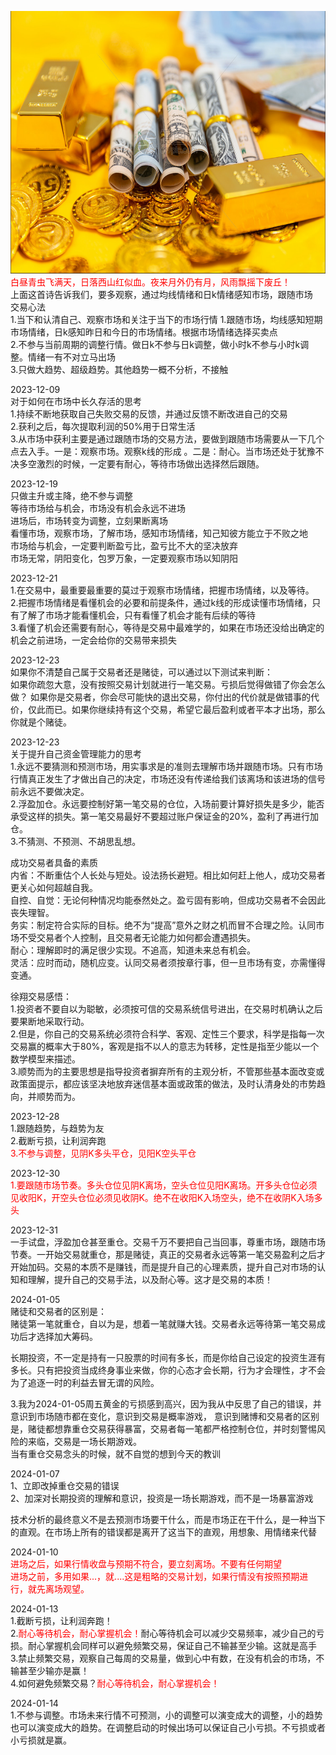 <img src="images/gold.PNG" style="height:420px;width:100%;"></img>
<font color="red">白昼青虫飞满天，日落西山红似血。夜来月外仍有月，风雨飘摇下废丘！</font>  
上面这首诗告诉我们，要多观察，通过均线情绪和日k情绪感知市场，跟随市场  
交易心法  
1.当下和认清自己、观察市场和关注于当下的市场行情
1.跟随市场，均线感知短期市场情绪，日k感知昨日和今日的市场情绪。根据市场情绪选择买卖点  
2.不参与当前周期的调整行情。做日k不参与日k调整，做小时k不参与小时k调整。情绪一有不对立马出场  
3.只做大趋势、超级趋势。其他趋势一概不分析，不接触  

2023-12-09  
对于如何在市场中长久存活的思考  
1.持续不断地获取自己失败交易的反馈，并通过反馈不断改进自己的交易  
2.获利之后，每次提取利润的50%用于日常生活  
3.从市场中获利主要是通过跟随市场的交易方法，要做到跟随市场需要从一下几个点去入手。一是：观察市场。观察k线的形成
。二是：耐心。当市场还处于犹豫不决多空激烈的时候，一定要有耐心，等待市场做出选择然后跟随。

2023-12-19  
只做主升或主降，绝不参与调整  
等待市场给与机会，市场没有机会永远不进场  
进场后，市场转变为调整，立刻果断离场  
看懂市场，观察市场，了解市场，感知市场情绪，知己知彼方能立于不败之地  
市场给与机会，一定要判断盈亏比，盈亏比不大的坚决放弃  
市场无常，阴阳变化，包罗万象，一定要观察市场以知阴阳

2023-12-21  
1.在交易中，最重要最重要的莫过于观察市场情绪，把握市场情绪，以及等待。  
2.把握市场情绪是看懂机会的必要和前提条件，通过k线的形成读懂市场情绪，只有了解了市场才能看懂机会，只有看懂了机会才能有后续的等待  
3.看懂了机会还需要有耐心，等待是交易中最难学的，如果在市场还没给出确定的机会之前进场，一定会给你的交易带来损失  

2023-12-23  
如果你不清楚自己属于交易者还是赌徒，可以通过以下测试来判断：  
如果你疏忽大意，没有按照交易计划就进行一笔交易。亏损后觉得做错了你会怎么做？
如果你是交易者，你会尽可能快的退出交易，你付出的代价就是做错事的代价，仅此而已。如果你继续持有这个交易，希望它最后盈利或者平本才出场，那么你就是个赌徒。

2023-12-23  
关于提升自己资金管理能力的思考  
1.永远不要猜测和预测市场，用实事求是的准则去理解市场并跟随市场。只有市场行情真正发生了才做出自己的决定，市场还没有传递给我们该离场和该进场的信号前永远不要做决定。  
2.浮盈加仓。永远要控制好第一笔交易的仓位，入场前要计算好损失是多少，能否承受这样的损失。第一笔交易最好不要超过账户保证金的20%，盈利了再进行加仓。  
3.不猜测、不预测、不胡思乱想。

成功交易者具备的素质  
内省：不断重估个人长处与短处。设法扬长避短。相比如何赶上他人，成功交易者更关心如何超越自我。  
自控、自觉：无论何种情况均能泰然处之。盈亏固有影响，但成功交易者不会因此丧失理智。  
务实：制定符合实际的目标。绝不为“提高”意外之财之机而冒不合理之险。认同市场不受交易者个人控制，且交易者无论能力如何都会遭遇损失。  
耐心：理解即时的满足很少实现。不追高，知道未来总有机会。  
灵活：应时而动，随机应变。认同交易者须按章行事，但一旦市场有变，亦需懂得变通。

徐翔交易感悟：  
1.投资者不要自以为聪敏，必须按可信的交易系统信号进出，在交易时机确认之后要果断地采取行动。  
2.但是，你自己的交易系统必须符合科学、客观、定性三个要求，科学是指每一次交易赢的概率大于80%，客观是指不以人的意志为转移，定性是指至少能以一个数学模型来描述。  
3.顺势而为的主要思想是指导投资者摒弃所有的主观分析，不管那些基本面改变或政策面提示，都应该坚决地放弃迷信基本面或政策的做法，及时认清身处的市势趋向，并顺势而为。  

2023-12-28  
1.跟随趋势，与趋势为友  
2.截断亏损，让利润奔跑  
<font color="red">3.不参与调整，见阴K多头平仓，见阳K空头平仓  </font>  

2023-12-30  
<font color="red">1.要跟随市场节奏。多头仓位见阴K离场，空头仓位见阳K离场。开多头仓位必须见收阳K，开空头仓位必须见收阴K。绝不在收阳K入场空头，绝不在收阴K入场多头  </font>

2023-12-31  
一手试盘，浮盈加仓甚至重仓。交易千万不要把自己当回事，尊重市场，跟随市场节奏。一开始交易就重仓，那是赌徒，真正的交易者永远等第一笔交易盈利之后才开始加码。交易的本质不是赚钱，而是提升自己的心理素质，提升自己对市场的认知和理解，提升自己的交易手法，以及耐心等。这才是交易的本质！

2024-01-05  
赌徒和交易者的区别是：  
赌徒第一笔就重仓，自以为是，想着一笔就赚大钱。交易者永远等待第一笔交易成功后才选择加大筹码。

长期投资，不一定是持有一只股票的时间有多长，而是你给自己设定的投资生涯有多长。只有把投资当成终身事业来做，你的心态才会长期，行为才会理性，才不会为了追逐一时的利益去冒无谓的风险。  

3.我为2024-01-05周五黄金的亏损感到高兴，因为我从中反思了自己的错误，并意识到市场随市都在变化，意识到交易是概率游戏，
意识到赌博和交易者的区别是，赌徒都想靠重仓交易获得暴富，交易者每一笔都严格控制仓位，并时刻警惕风险的来临，交易是一场长期游戏。  
当有重仓交易念头的时候，就不自觉的想到今天的教训  

2024-01-07  
1、立即改掉重仓交易的错误  
2、加深对长期投资的理解和意识，投资是一场长期游戏，而不是一场暴富游戏  

技术分析的最终意义不是去预测市场要干什么，而是市场正在干什么，是一种当下的直观。在市场上所有的错误都是离开了这当下的直观，用想象、用情绪来代替  

2024-01-10  
<font color="red">进场之后，如果行情收盘与预期不符合，要立刻离场。不要有任何期望   </font>     
<font color="red">进场之前，多用如果...，就....这是粗略的交易计划，如果行情没有按照预期进行，就先离场观望。    </font>

2024-01-13  
1.截断亏损，让利润奔跑！  
2.<font color="red">耐心等待机会，耐心掌握机会！</font>耐心等待机会可以减少交易频率，减少自己的亏损。耐心掌握机会同样可以避免频繁交易，保证自己不输甚至少输。这就是高手     
3.禁止频繁交易，观察自己每周的交易量，做到心中有数，在没有机会的市场，不输甚至少输亦是赢！    
4.如何避免频繁交易？<font color="red">耐心等待机会，耐心掌握机会！</font>

2024-01-14  
1.不参与调整。市场未来行情不可预测，小的调整可以演变成大的调整，小的趋势也可以演变成大的趋势。在调整启动的时候出场可以保证自己小亏损。不亏损或者小亏损就是赢。    
